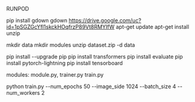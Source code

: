 RUNPOD

pip install gdown
gdown https://drive.google.com/uc?id=1pSGZGcYfl1skckHOqfrzP89Vt8RMYIfW
apt-get update
apt-get install unzip

mkdir data
mkdir modules
unzip dataset.zip -d data

pip install --upgrade pip
pip install transformers
pip install evaluate
pip install pytorch-lightning
pip install tensorboard

modules: module.py, trainer.py
train.py

python train.py --num_epochs 50 --image_side 1024 --batch_size 4 --num_workers 2
